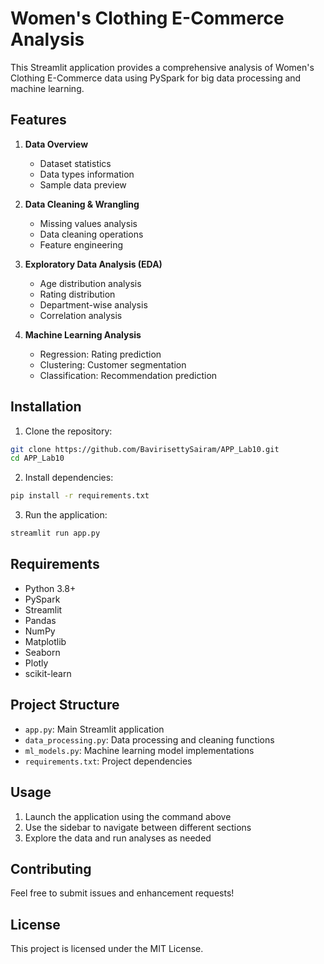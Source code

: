 # Women's Clothing E-Commerce Analysis

This Streamlit application provides a comprehensive analysis of Women's Clothing E-Commerce data using PySpark for big data processing and machine learning.

## Features

1. **Data Overview**
   - Dataset statistics
   - Data types information
   - Sample data preview

2. **Data Cleaning & Wrangling**
   - Missing values analysis
   - Data cleaning operations
   - Feature engineering

3. **Exploratory Data Analysis (EDA)**
   - Age distribution analysis
   - Rating distribution
   - Department-wise analysis
   - Correlation analysis

4. **Machine Learning Analysis**
   - Regression: Rating prediction
   - Clustering: Customer segmentation
   - Classification: Recommendation prediction

## Installation

1. Clone the repository:
```bash
git clone https://github.com/BavirisettySairam/APP_Lab10.git
cd APP_Lab10
```

2. Install dependencies:
```bash
pip install -r requirements.txt
```

3. Run the application:
```bash
streamlit run app.py
```

## Requirements

- Python 3.8+
- PySpark
- Streamlit
- Pandas
- NumPy
- Matplotlib
- Seaborn
- Plotly
- scikit-learn

## Project Structure

- `app.py`: Main Streamlit application
- `data_processing.py`: Data processing and cleaning functions
- `ml_models.py`: Machine learning model implementations
- `requirements.txt`: Project dependencies

## Usage

1. Launch the application using the command above
2. Use the sidebar to navigate between different sections
3. Explore the data and run analyses as needed

## Contributing

Feel free to submit issues and enhancement requests!

## License

This project is licensed under the MIT License. 